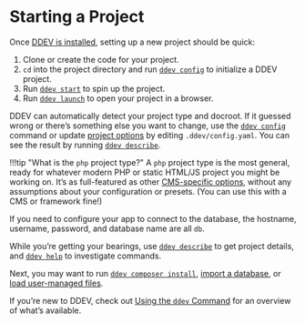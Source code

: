 # Starting a Project

Once [DDEV is installed](./install/ddev-installation.md), setting up a new project should be quick:

1. Clone or create the code for your project.
2. `cd` into the project directory and run [`ddev config`](./usage/commands.md#config) to initialize a DDEV project.
3. Run [`ddev start`](./usage/commands.md#start) to spin up the project.
4. Run [`ddev launch`](./usage/commands.md#launch) to open your project in a browser.

DDEV can automatically detect your project type and docroot. If it guessed wrong or there’s something else you want to change, use the [`ddev config`](./usage/commands.md#config) command or update [project options](./configuration/config.md) by editing `.ddev/config.yaml`. You can see the result by running [`ddev describe`](./usage/commands.md#start).

!!!tip "What is the `php` project type?"
    A `php` project type is the most general, ready for whatever modern PHP or static HTML/JS project you might be working on. It’s as full-featured as other [CMS-specific options](./quickstart.md), without any assumptions about your configuration or presets. (You can use this with a CMS or framework fine!)

If you need to configure your app to connect to the database, the hostname, username, password, and database name are all `db`.

While you’re getting your bearings, use [`ddev describe`](./usage/commands.md#describe) to get project details, and [`ddev help`](./usage/commands.md#help) to investigate commands.

Next, you may want to run [`ddev composer install`](./usage/commands.md#composer), [import a database](./usage/commands.md#import-db), or [load user-managed files](./usage/commands.md#import-files).

If you’re new to DDEV, check out [Using the `ddev` Command](./usage/cli.md) for an overview of what’s available.
